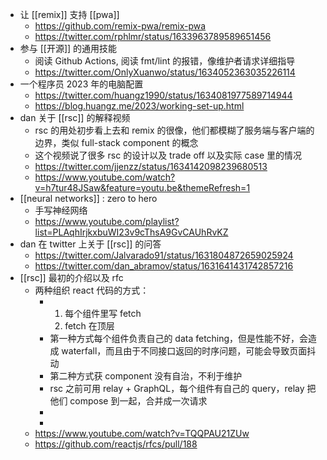 - 让 [[remix]] 支持 [[pwa]]
	- https://github.com/remix-pwa/remix-pwa
	- https://twitter.com/rphlmr/status/1633963789589651456
- 参与 [[开源]] 的通用技能
	- 阅读 Github Actions, 阅读 fmt/lint 的报错，像维护者请求详细指导
	- https://twitter.com/OnlyXuanwo/status/1634052363035226114
- 一个程序员 2023 年的电脑配置
	- https://twitter.com/huangz1990/status/1634081977589714944
	- https://blog.huangz.me/2023/working-set-up.html
- dan 关于 [[rsc]] 的解释视频
	- rsc 的用处初步看上去和 remix 的很像，他们都模糊了服务端与客户端的边界，类似 full-stack component 的概念
	- 这个视频说了很多 rsc 的设计以及 trade off 以及实际 case 里的情况
	- https://twitter.com/jjenzz/status/1634142098239680513
	- https://www.youtube.com/watch?v=h7tur48JSaw&feature=youtu.be&themeRefresh=1
- [[neural networks]] : zero to hero
	- 手写神经网络
	- https://www.youtube.com/playlist?list=PLAqhIrjkxbuWI23v9cThsA9GvCAUhRvKZ
- dan 在 twitter 上关于 [[rsc]] 的问答
	- https://twitter.com/Jalvarado91/status/1631804872659025924
	- https://twitter.com/dan_abramov/status/1631641431742857216
- [[rsc]] 最初的介绍以及 rfc
	- 两种组织 react 代码的方式：
		- 1. 每个组件里写 fetch
		  2. fetch 在顶层
		- 第一种方式每个组件负责自己的 data fetching，但是性能不好，会造成 waterfall，而且由于不同接口返回的时序问题，可能会导致页面抖动
		- 第二种方式获 component 没有自治，不利于维护
		- rsc 之前可用 relay + GraphQL，每个组件有自己的 query，relay 把他们 compose 到一起，合并成一次请求
		-
		-
	- https://www.youtube.com/watch?v=TQQPAU21ZUw
	- https://github.com/reactjs/rfcs/pull/188